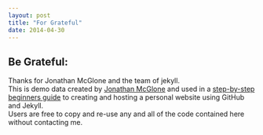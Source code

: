 ```yaml
---
layout: post
title: "For Grateful"
date: 2014-04-30
---
```

## Be Grateful:
Thanks for Jonathan McGlone and the team of jekyll.  
This is demo data created by [Jonathan McGlone](http://jmcglone.com) and used in a [step-by-step beginners guide](http://jmcglone.com/guides/github-pages) to creating and hosting a personal website using GitHub and Jekyll.   
Users are free to copy and re-use any and all of the code contained here without contacting me.
